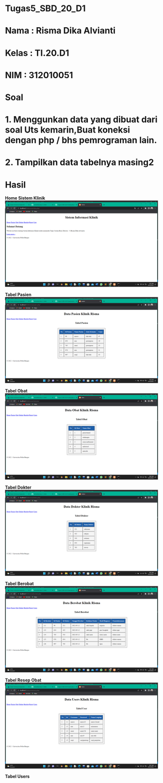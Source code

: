# Tugas5_SBD_20_D1
# Nama : Risma Dika Alvianti
# Kelas : TI.20.D1
# NIM : 312010051

# Soal
# 1. Menggunkan data yang dibuat dari soal Uts kemarin,Buat koneksi dengan php / bhs pemrograman lain.
# 2. Tampilkan data tabelnya masing2

# Hasil

**Home Sistem Klinik**<br>
![p](screenshoot/1.png)<br>

**Tabel Pasien**<br>
![p](screenshoot/2.png)<br>

**Tabel Obat**<br>
![p](screenshoot/3.png)<br>

**Tabel Dokter**<br>
![p](screenshoot/5.png)<br>

**Tabel Berobat**<br>
![p](screenshoot/4.png)<br>

**Tabel Resep Obat**<br>
![p](screenshoot/7.png)<br>

**Tabel Users**<br>

